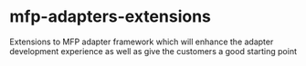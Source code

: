 # mfp-adapters-extensions
Extensions to MFP adapter framework which will enhance the adapter development experience as well as give the customers a good starting point
